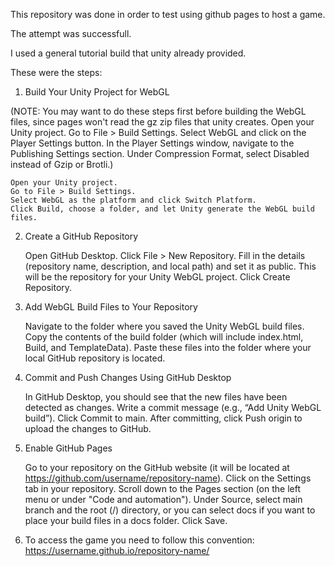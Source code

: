 This repository was done in order to test using github pages to host a game.

The attempt was successfull.

I used a general tutorial build that unity already provided.

These were the steps:
1. Build Your Unity Project for WebGL

(NOTE: You may want to do these steps first before building the WebGL files, since pages won't read the gz zip files that unity creates.
Open your Unity project.
Go to File > Build Settings.
Select WebGL and click on the Player Settings button.
In the Player Settings window, navigate to the Publishing Settings section.
Under Compression Format, select Disabled instead of Gzip or Brotli.)

    Open your Unity project.
    Go to File > Build Settings.
    Select WebGL as the platform and click Switch Platform.
    Click Build, choose a folder, and let Unity generate the WebGL build files.

2. Create a GitHub Repository

    Open GitHub Desktop.
    Click File > New Repository.
    Fill in the details (repository name, description, and local path) and set it as public. This will be the repository for your Unity WebGL project.
    Click Create Repository.

3. Add WebGL Build Files to Your Repository

    Navigate to the folder where you saved the Unity WebGL build files.
    Copy the contents of the build folder (which will include index.html, Build, and TemplateData).
    Paste these files into the folder where your local GitHub repository is located.

4. Commit and Push Changes Using GitHub Desktop

    In GitHub Desktop, you should see that the new files have been detected as changes.
    Write a commit message (e.g., “Add Unity WebGL build”).
    Click Commit to main.
    After committing, click Push origin to upload the changes to GitHub.

5. Enable GitHub Pages

    Go to your repository on the GitHub website (it will be located at https://github.com/username/repository-name).
    Click on the Settings tab in your repository.
    Scroll down to the Pages section (on the left menu or under "Code and automation").
    Under Source, select main branch and the root (/) directory, or you can select docs if you want to place your build files in a docs folder.
    Click Save.

6. To access the game you need to follow this convention: https://username.github.io/repository-name/
